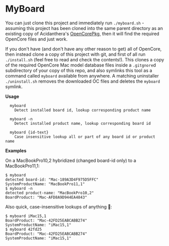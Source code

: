 # MyBoard

You can just clone this project and immediately run `./myboard.sh` - assuming this project has been cloned into the same parent directory as an existing copy of Acidanthera's [OpenCorePkg](https://github.com/acidanthera/OpenCorePkg), then it will find the required OpenCore files and just work.

If you don't have (and don't have any other reason to get) all of OpenCore, then instead clone a copy of this project with git, and first of all run `./install.sh` (feel free to read and check the contents!).
This clones a copy of the required OpenCore Mac model database files inside a `.gitgnore`d subdirectory of your copy of this repo, and also symlinks this tool as a command called `myboard` available from anywhere. A matching uninstaller `./uninstall.sh` removes the downloaded OC files and deletes the `myboard` symlink.

**Usage**

```
  myboard
    Detect installed board id, lookup corresponding product name

  myboard -n
    Detect installed product name, lookup corresponding board id

  myboard {id-text}
    Case insensitive lookup all or part of any board id or product name
```

**Examples**

On a MacBookPro10,2 hybridized (changed board-id only) to a MacBookPro11,1:

```
$ myboard
detected board-id: "Mac-189A3D4F975D5FFC"
SystemProductName: "MacBookPro11,1"
$ myboard -n
detected product-name: "MacBookPro10,2"
BoardProduct: "Mac-AFD8A9D944EA4843"
```

Also quick, case-insensitive lookups of anything 🥳:

```
$ myboard iMac15,1
BoardProduct: "Mac-42FD25EABCABB274"
SystemProductName: "iMac15,1"
$ myboard 42fd25
BoardProduct: "Mac-42FD25EABCABB274"
SystemProductName: "iMac15,1"
```

